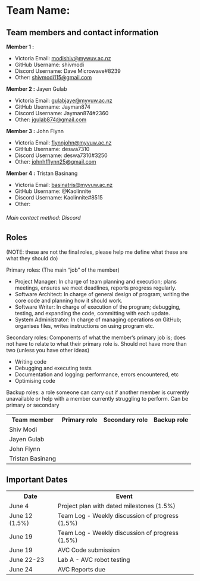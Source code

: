 # Team Name: 

## Team members and contact information

**Member 1 :**  
- Victoria Email: modishiv@mywuv.ac.nz
-  GitHub Username: shivmodi
-  Discord Username: Dave Microwave#8239
-  Other: shivmodi115@gmail.com

**Member 2 :** Jayen Gulab
- Victoria Email: gulabjaye@myvuw.ac.nz
-  GitHub Username: Jayman874
-  Discord Username: Jayman874#2360
-  Other: jgulab874@gmail.com

**Member 3 :** John Flynn
- Victoria Email: flynnjohn@myvuw.ac.nz
-  GitHub Username: deswa7310
-  Discord Username: deswa7310#3250
-  Other: johnhfflynn25@gmail.com

**Member 4 :** Tristan Basinang
- Victoria Email: basinatris@myvuw.ac.nz
-  GitHub Username: @Kaolinnite
-  Discord Username: Kaolinnite#8515
-  Other: 

###### Main contact method: Discord


## Roles
(NOTE: these are not the final roles, please help me define what these are what they should do)

Primary roles: (The main “job” of the member)
- Project Manager: In charge of team planning and execution; plans meetings, ensures we meet deadlines, reports progress regularly.
-	Software Architect: In charge of general design of program; writing the core code and planning how it should work.
-	Software Writer: In charge of execution of the program; debugging, testing, and expanding the code, committing with each update.
-	System Administrator: In charge of managing operations on GitHub; organises files, writes instructions on using program etc.

Secondary roles: Components of what the member’s primary job is; does not have to relate to what their primary role is. Should not have more than two (unless you have other ideas)
-	Writing code
-	Debugging and executing tests
-	Documentation and logging: performance, errors encountered, etc
-	Optimising code


Backup roles: a role someone can carry out if another member is currently unavailable or help with a member currently struggling to perform. Can be primary or secondary

<table>
	<tr>
    	<th>Team member</th>
        <th>Primary role</th>
        <th>Secondary role</th>
        <th>Backup role</th>
    </tr>
    <tr>
    	<td>Shiv Modi</td>
        <td></td>
        <td></td>
        <td></td>
    </tr>
    <tr>
    	<td>Jayen Gulab</td>
        <td></td>
        <td></td>
        <td></td>
    </tr>
    <tr>
    	<td>John Flynn</td>
        <td></td>
        <td></td>
        <td></td>
    </tr>
    <tr>
    	<td>Tristan Basinang</td>
        <td></td>
        <td></td>
        <td></td>
        </tr>
</table>

## Important Dates

<table>
	<tr>
    	<th>Date</th>
        <th>Event</th>
    <tr/>
    <tr>
    	<td>June 4</td>
        <td>Project plan with dated milestones (1.5%)</td>
    </tr>
    <tr>
    	<td>June 12 (1.5%)</td>
        <td>Team Log - Weekly discussion of progress (1.5%)</td>
    </tr>
    <tr>
    	<td>June 19</td>
        <td>Team Log - Weekly discussion of progress (1.5%)</td>
    </tr>
    <tr>
    	<td>June 19</td>
        <td>AVC Code submission</td>
    </tr>
    <tr>
    	<td>June 22-23</td>
        <td>Lab A - AVC robot testing</td>
    </tr>
    <tr>
    	<td>June 24</td>
        <td>AVC Reports due</td>
    </tr>
</table>

